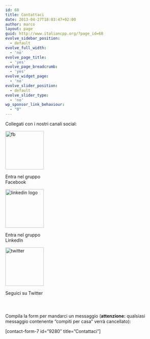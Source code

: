 ```yaml
---
id: 68
title: Contattaci
date: 2013-04-27T18:03:47+02:00
author: marco
layout: page
guid: http://www.italiancpp.org/?page_id=68
evolve_sidebar_position:
  - default
evolve_full_width:
  - 'no'
evolve_page_title:
  - 'yes'
evolve_page_breadcrumb:
  - 'yes'
evolve_widget_page:
  - 'no'
evolve_slider_position:
  - default
evolve_slider_type:
  - 'no'
wp_sponsor_link_behaviour:
  - "0"
---
```

Collegati con i nostri canali social:

<div style="width: 131px" class="wp-caption alignleft">
  <a href="http://www.facebook.com/groups/italiancppcommunity" target="_blank" rel="noopener noreferrer"><img loading="lazy" class="" style="margin-top: 0px; margin-bottom: 0px;" title="Iscriviti al nostro gruppo Facebook" src="http://www.italiancpp.org/wp-content/uploads/2013/04/fb.png" alt="fb" width="121" height="121" /></a>
  
  <p class="wp-caption-text">
    Entra nel gruppo Facebook
  </p>
</div>

<div style="width: 131px" class="wp-caption alignleft">
  <a href="http://www.linkedin.com/groups/4786874" target="_blank" rel="noopener noreferrer"><img loading="lazy" style="margin-top: 0px; margin-bottom: 0px;" title="Iscriviti al nostro gruppo Linkedin" src="http://www.italiancpp.org/wp-content/uploads/2013/04/linkedin_.png" alt="linkedin logo" width="121" height="121" /></a>
  
  <p class="wp-caption-text">
    Entra nel gruppo LinkedIn
  </p>
</div>

<div style="width: 131px" class="wp-caption alignleft">
  <a href="https://twitter.com/italiancpp"><img loading="lazy" class="" style="margin-top: 0px; margin-bottom: 0px;" title="Seguici su Twitter" src="http://www.italiancpp.org/wp-content/uploads/2013/04/twitter.png" alt="twitter" width="121" height="121" /></a>
  
  <p class="wp-caption-text">
    Seguici su Twitter
  </p>
</div>

#### <span style="color: #ffffff;"> </span>

Compila la form per mandarci un messaggio (**attenzione:** qualsiasi messaggio contenente &#8220;compiti per casa&#8221; verrà cancellato):

[contact-form-7 id=&#8221;9280&#8243; title=&#8221;Contattaci&#8221;]